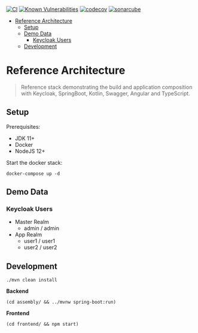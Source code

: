 [![CI](https://github.com/holisticon/secure-delete-article/actions/workflows/build.yml/badge.svg)](https://github.com/holisticon/secure-delete-article/actions/workflows/build.yml)
[![Known Vulnerabilities](https://snyk.io/test/github/holisticon/secure-delete-article/badge.svg?targetFile=pom.xml)](https://snyk.io/test/github/holisticon/reference-arch?targetFile=pom.xml)
[![codecov](https://codecov.io/gh/holisticon/secure-delete-article/branch/master/graph/badge.svg)](https://codecov.io/gh/holisticon/reference-arch)
[![sonarcube](https://sonarcloud.io/api/project_badges/measure?project=de.holisticon.reference-arch%3Areference-arch-parent&metric=alert_status)](https://sonarcloud.io/dashboard?id=de.holisticon.reference-arch%3Areference-arch-parent)

- [Reference Architecture](#reference-architecture)
  - [Setup](#setup)
  - [Demo Data](#demo-data)
    - [Keycloak Users](#keycloak-users)
  - [Development](#development)

# Reference Architecture

> Reference stack demonstrating the build and application composition with Keycloak, SpringBoot, Kotlin, Swagger, Angular and TypeScript.

## Setup

Prerequisites:
* JDK 11+
* Docker
* NodeJS 12+

Start the docker stack:

```
docker-compose up -d
```

## Demo Data

### Keycloak Users

* Master Realm
  * admin / admin
* App Realm
  * user1 / user1
  * user2 / user2

## Development

```
./mvn clean install
```

**Backend**
```
(cd assembly/ && ../mvnw spring-boot:run)
```
**Frontend**
```
(cd frontend/ && npm start)
```
